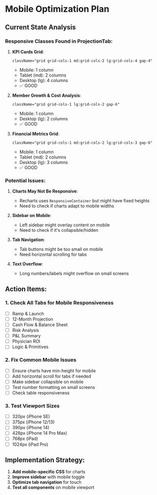 # Mobile Optimization Plan

## Current State Analysis

### Responsive Classes Found in ProjectionTab:

1. **KPI Cards Grid**:
   ```tsx
   className="grid grid-cols-1 md:grid-cols-2 lg:grid-cols-4 gap-4"
   ```
   - Mobile: 1 column
   - Tablet (md): 2 columns
   - Desktop (lg): 4 columns
   - ✅ GOOD

2. **Member Growth & Cost Analysis**:
   ```tsx
   className="grid grid-cols-1 lg:grid-cols-2 gap-6"
   ```
   - Mobile: 1 column
   - Desktop (lg): 2 columns
   - ✅ GOOD

3. **Financial Metrics Grid**:
   ```tsx
   className="grid grid-cols-1 md:grid-cols-2 lg:grid-cols-3 gap-6"
   ```
   - Mobile: 1 column
   - Tablet (md): 2 columns
   - Desktop (lg): 3 columns
   - ✅ GOOD

### Potential Issues:

1. **Charts May Not Be Responsive**:
   - Recharts uses `ResponsiveContainer` but might have fixed heights
   - Need to check if charts adapt to mobile widths

2. **Sidebar on Mobile**:
   - Left sidebar might overlay content on mobile
   - Need to check if it's collapsible/hidden

3. **Tab Navigation**:
   - Tab buttons might be too small on mobile
   - Need horizontal scrolling for tabs

4. **Text Overflow**:
   - Long numbers/labels might overflow on small screens

## Action Items:

### 1. Check All Tabs for Mobile Responsiveness
- [ ] Ramp & Launch
- [ ] 12-Month Projection
- [ ] Cash Flow & Balance Sheet
- [ ] Risk Analysis
- [ ] P&L Summary
- [ ] Physician ROI
- [ ] Logic & Primitives

### 2. Fix Common Mobile Issues
- [ ] Ensure charts have min-height for mobile
- [ ] Add horizontal scroll for tabs if needed
- [ ] Make sidebar collapsible on mobile
- [ ] Test number formatting on small screens
- [ ] Check table responsiveness

### 3. Test Viewport Sizes
- [ ] 320px (iPhone SE)
- [ ] 375px (iPhone 12/13)
- [ ] 390px (iPhone 14)
- [ ] 428px (iPhone 14 Pro Max)
- [ ] 768px (iPad)
- [ ] 1024px (iPad Pro)

## Implementation Strategy:

1. **Add mobile-specific CSS** for charts
2. **Improve sidebar** with mobile toggle
3. **Optimize tab navigation** for touch
4. **Test all components** on mobile viewport

